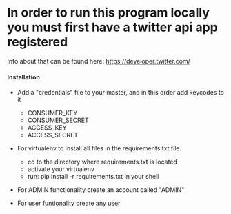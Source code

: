# In order to run this program locally you must first have a twitter api app registered 
Info about that can be found here: https://developer.twitter.com/


#### Installation
* Add a "credentials" file to your master, and in this order add keycodes to it
  * CONSUMER_KEY
  * CONSUMER_SECRET
  * ACCESS_KEY
  * ACCESS_SECRET
  
* For virtualenv to install all files in the requirements.txt file.

  *  cd to the directory where requirements.txt is located
  *   activate your virtualenv
  *   run:  pip install -r requirements.txt in your shell

* For ADMIN functionality create an account called "ADMIN"
* For user funtionality create any user